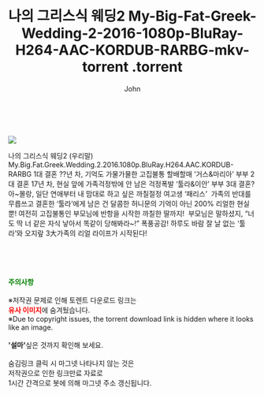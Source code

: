 ﻿---
layout: post
title:  "                   나의 그리스식 웨딩2 My-Big-Fat-Greek-Wedding-2-2016-1080p-BluRay-H264-AAC-KORDUB-RARBG-mkv-torrent                .torrent"
author: John
categories: [ 영화 ]
tags: [  ]
image: https://torrentrj57.com/uploadfile/full/486e8396a524f541aafc119b310e3550e700ccba.jpg 
description: "                   나의 그리스식 웨딩2 My-Big-Fat-Greek-Wedding-2-2016-1080p-BluRay-H264-AAC-KORDUB-RARBG-mkv-torrent                 torrent 정보 공유"
toc: true
toc_sticky: true
---

<br>
<p><img src="https://torrentrj57.com/uploadfile/full/486e8396a524f541aafc119b310e3550e700ccba.jpg"/></p>
 나의 그리스식 웨딩2 (우리말) My.Big.Fat.Greek.Wedding.2.2016.1080p.BluRay.H264.AAC.KORDUB-RARBG 1대 결혼 ??년 차, 기억도 가물가물한 고집불통 할배할매 ‘거스&마리아’ 부부 2대 결혼 17년 차, 현실 앞에 가족걱정밖에 안 남은 걱정폭발 ‘툴라&이안’ 부부 3대 결혼? 아~몰랑, 일단 연애부터 내 맘대로 하고 싶은 까칠절정 여고생 ‘패리스’  가족의 반대를 무릅쓰고 결혼한 ‘툴라’에게 남은 건 달콤한 허니문의 기억이 아닌 200% 리얼한 현실뿐! 여전히 고집불통인 부모님에 반항을 시작한 까칠한 딸까지!  부모님은 말하셨지, “너도 딱 너 같은 자식 낳아서 똑같이 당해봐라~!” 폭풍공감! 하루도 바람 잘 날 없는 ‘툴라’와 오지랖 3大가족의 리얼 라이프가 시작된다! 
    
<br><br><br>
<p data-ke-size="size16"><b><span style="color: green;">주의사항</span></b><br /><br />※저작권 문제로 인해 토렌트 다운로드 링크는<br /><b><span style="color: red;">유사 이미지</span></b>에 숨겨뒀습니다.<br />※Due to copyright issues, the torrent download link is hidden where it looks like an image.<br /><br /><b>'설마'</b>싶은 것까지 확인해 보세요.<br /><br />숨김링크 클릭 시 마그넷 나타나지 않는 것은<br />저작권으로 인한 링크만료 자료로<br />1시간 간격으로 봇에 의해 마그넷 주소 갱신됩니다.</p>
